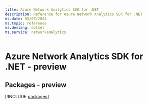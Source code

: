 ```yaml
---
title: Azure Network Analytics SDK for .NET
description: Reference for Azure Network Analytics SDK for .NET
ms.date: 03/07/2024
ms.topic: reference
ms.devlang: dotnet
ms.service: networkanalytics
---
```

# Azure Network Analytics SDK for .NET - preview
## Packages - preview
[!INCLUDE [packages](network-analytics-index.md)]